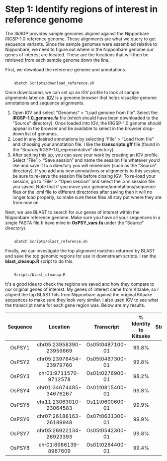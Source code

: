 # Step 1: Identify regions of interest in reference genome

The 3kRGP provides sample genomes aligned against the Nipponbare IRGSP-1.0 reference genome. These alignments are what we query to get sequence variants. Since the sample genomes were assembled relative to Nipponbare, we need to figure out where in the Nipponbare genome our genes of interest are located. These are the locations that will then be retrieved from each sample genome down the line.

First, we download the reference genome and annotations.

```{bash}

	sbatch Scripts/download_reference.sh

```

Once downloaded, we can set up an IGV profile to look at sample alignments later on. [IGV](https://igv.org/doc/desktop/#DownloadPage/) is a genome browser that helps visualize genome annotations and sequence alignments.
1. Open IGV and select "Genomes” > “Load genome from file”. Select the **IRGSP-1.0_genome.fa** file (which should have been downloaded to the "Source" directory).  Once loaded into IGV, the IRGSP-1.0 genome should appear in the browser and be available to select in the browser drop-down list of genomes.
2. Load in any desired annotations by selecting “File” > “Load from file” and choosing your annotation file. I like the **transcripts.gff** file (found in the "Source/IRGSP-1.0_representative" directory).
3. After setting this up, you can save your work by creating an IGV profile. Select “File” > “Save session” and name the session file whatever you’d like and save it to a directory you will remember (such as the "Source" directory). If you add any new annotations or alignments to this session, be sure to re-save the session file before closing IGV! To re-load your session, go to “File” > “Open session” and select the .xml session file you saved. Note that if you move your genome/annotations/sequence files or the .xml file to different directories after saving then it will no longer load properly, so make sure these files all stay put where they are from now on.

Next, we use BLAST to search for our genes of interest within the Nipponbare reference genome. Make sure you have all your sequences in a single FASTA file (I have mine in **OsPSY_vars.fa** under the "Source" directory).
```{bash}

	sbatch Scripts/blast_reference.sh

```

Finally, we can investigate the top alignment matches returned by BLAST and save the top genomic regions for use in downstream scripts. I ran the **blast_cleanup.R** script to do this.

```{r}

	Scripts/blast_cleanup.R

```

It's a good idea to check the regions we saved and how they compare to our original genes of interest. My genes of interest came from Kitaake, so I aligned the top BLAST hits from Nipponbare against the original Kitaake sequences to make sure they look very similar. I also used IGV to see what the transcript name for each gene region was. Below are my results.

|Sequence|Location|Transcript|% Identity to Kitaake|Strand|
|:---:|:---:|:---:|:---:|:---:|
|OsPSY1|chr05:23958390-23959669|Os05t0487100-01|99.8%|+|
|OsPSY2|chr05:23978454-23979760|Os05t0487300-01|99.8%|+|
|OsPSY3|chr01:9711570-9712578|Os01t0276900-01|98.2%|-|
|OsPSY4|chr01:34674485-34676267|Os01t0815400-01|99.8%|-|
|OsPSY5|chr11:23063010-23064583|Os11t0600600-01|99.9%|+|
|OsPSY6|chr07:26188163-26189948|Os07t0631300-01|99.9%|-|
|OsPSY7|chr05:26922134-26923393|Os05t0542300-01|99.8%|-|
|OsPSY8|chr01:8986139-8987609|Os01t0264400-01|99.4%|+|
